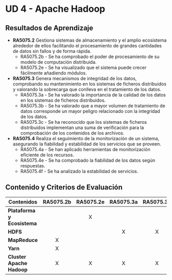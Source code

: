 # UD 4 - Apache Hadoop

## Resultados de Aprendizaje

- **RA5075.2** Gestiona sistemas de almacenamiento y el amplio ecosistema alrededor de ellos facilitando el procesamiento de grandes cantidades de datos sin fallos y de forma rápida.
    - RA5075.2b - Se ha comprobado el poder de procesamiento de su modelo de computación distribuida.
    - RA5075.2e - Se ha visualizado que el sistema puede crecer fácilmente añadiendo módulos.
- **RA5075.3** Genera mecanismos de integridad de los datos, comprobando su mantenimiento en los sistemas de ficheros distribuidos y valorando la sobrecarga que conlleva en el tratamiento de los datos.
    - RA5075.3a - Se ha valorado la importancia de la calidad de los datos en los sistemas de ficheros distribuidos.
    - RA5075.3b - Se ha valorado que a mayor volumen de tratamiento de datos corresponde un mayor peligro relacionado con la integridad de los datos.
    - RA5075.3c - Se ha reconocido que los sistemas de ficheros distribuidos implementan una suma de verificación para la comprobación de los contenidos de los archivos.
-  **RA5075.4** Realiza el seguimiento de la monitorización de un sistema, asegurando la fiabilidad y estabilidad de los servicios que se proveen.
      -  RA5075.4a - Se han aplicado herramientas de monitorización eficiente de los recursos.
      -  RA5075.4e - Se ha comprobado la fiabilidad de los datos según respuestas.
      -  RA5075.4f - Se ha analizado la estabilidad de servicios.

## Contenido y Criterios de Evaluación

| **Contenidos** | **RA5075.2b** | **RA5075.2e** | **RA5075.3a** | **RA5075.3b** | **RA5075.3c** | **RA5075.4a** | **RA5075.4e** | **RA5075.4f** |
| -- | :--: | :--: | :--: | :--: | :--: | :--: | :--: | :--: |
| **Plataforma y Ecosistema** |  | X |  |  |  |  |  |  |
| **HDFS** |  |  | X | X | X |  | X | X |
| **MapReduce** | X |  |  |  |  | X | X | X |
| **Yarn** | X |  |  |  |  | X | X | X |
| **Cluster Apache Hadoop** | X | X | X | X | X | X | X | X |